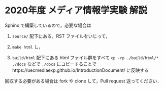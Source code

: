 # 2020年度 メディア情報学実験 解説

Sphinx で構築しているので，必要な場合は

1. `source/` 配下にある，RST ファイルをいじって，

2. `make html` し，

3. `build/html` 配下にある html ファイル群をすべて `cp -rp ./build/html/* ./docs` などで `./docs` にコピーすることでhttps://uecmediaexp.github.io/IntroductionDocument/ に反映する


回収する必要がある場合は fork や clone して，Pull request 送ってください．
